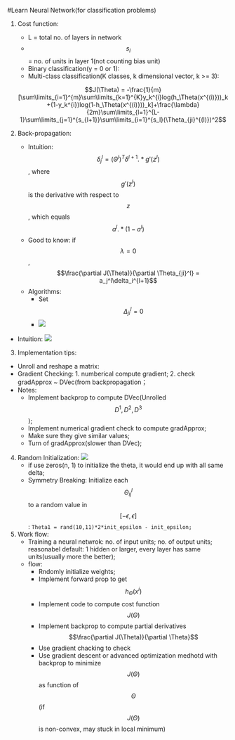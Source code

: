 #Learn Neural Network(for classification problems)

1. Cost function:
    - L = total no. of layers in network
    - $$s_l$$ = no. of units in layer 1(not counting bias unit)
    - Binary classification(y = 0 or 1):
    - Multi-class classification(K classes, k dimensional vector, k >= 3): 
    
    $$J(\Theta) = -\frac{1}{m}[\sum\limits_{i=1}^{m}\sum\limits_{k=1}^{K}y_k^{i}log(h_\Theta(x^{(i)}))_k+(1-y_k^{i})log(1-h_\Theta(x^{(i)}))_k]+\frac{\lambda}{2m}\sum\limits_{l=1}^{L-1}\sum\limits_{j=1}^{s_{l+1}}\sum\limits_{i=1}^{s_l}(\Theta_{ji}^{(l)})^2$$
    
    
2. Back-propagation:
   - Intuition: $$\delta_j^l = (\Theta^l)^T\delta^{l+1}.*g'(z^l)$$, where $$g'(z^l)$$ is the derivative with respect to $$z$$, which equals $$a^l.*(1-a^l)$$
   - Good to know: if $$\lambda = 0$$,  $$\frac{\partial J(\Theta)}{\partial \Theta_{ji}^l} = a_j^l\delta_i^{l+1}$$
   - Algorithms:
       - Set $$\Delta_{ji}^l = 0$$
       - ![](http://i.imgur.com/ddcp6Cf.png)
  - Intuition: ![](http://i.imgur.com/l9NheY1.png)

3. Implementation tips:
  - Unroll and reshape a matrix:
  - Gradient Checking: 1. numberical compute gradient; 2. check gradApprox ~ DVec(from backpropagation；
  - Notes:
      - Implement backprop to compute DVec(Unrolled $$D^1, D^2, D^3$$);
      - Implement numerical gradient check to compute gradApprox;
      - Make sure they give similar values;
      - Turn of gradApprox(slower than DVec);
            
4. Random Initialization:
![](http://i.imgur.com/Qt02umS.png)
    - if use zeros(n, 1) to initialize the theta, it would end up with all same delta;
    - Symmetry Breaking: Initialize each $$\Theta_{ij}^l$$ to a random value in $$[-\epsilon, \epsilon]$$: `Theta1 = rand(10,11)*2*init_epsilon - init_epsilon;`
5. Work flow:
   - Training a neural netwrok: no. of input units; no. of output units; reasonabel default: 1 hidden or larger, every layer has same units(usually more the better);
   - flow: 
       - Rndomly initialize weights;
       - Implement forward prop to get $$h_{\Theta}(x^i)$$
       - Implement code to compute cost function $$J(\Theta)$$
       - Implement backprop to compute partial derivatives $$\frac{\partial J(\Theta)}{\partial \Theta}$$
       - Use gradient chacking to check
       - Use gradient descent or advanced optimization medhotd with backprop to minimize $$J(\Theta)$$ as function of $$\Theta$$(if $$J(\Theta)$$ is non-convex, may stuck in local minimum)

